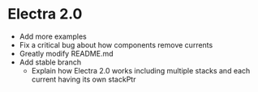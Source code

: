 # Electra 2.0

+ Add more examples
+ Fix a critical bug about how components remove currents
+ Greatly modify README.md
+ Add stable branch
    + Explain how Electra 2.0 works including multiple stacks and each current having its own stackPtr
